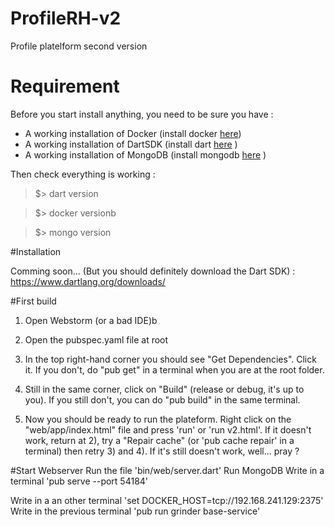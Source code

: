 # ProfileRH-v2
Profile platelform second version

# Requirement

Before you start install anything, you need to be sure you have :

- A working installation of Docker (install docker [here](https://docs.docker.com/installation/))
- A working installation of DartSDK (install dart [here](https://www.dartlang.org/downloads/) )
- A working installation of MongoDB (install mongodb [here](http://docs.mongodb.org/manual/installation/) )

Then check everything is working :

> $> dart version

> $> docker versionb

> $> mongo version

#Installation

Comming soon...
(But you should definitely download the Dart SDK) : https://www.dartlang.org/downloads/

#First build

1) Open Webstorm (or a bad IDE)b

2) Open the pubspec.yaml file at root

3) In the top right-hand corner you should see "Get Dependencies". Click it.
   If you don't, do "pub get" in a terminal when you are at the root folder.

4) Still in the same corner, click on "Build" (release or debug, it's up to you).
   If you still don't, you can do "pub build" in the same terminal.

5) Now you should be ready to run the plateform.
   Right click on the "web/app/index.html" file and press 'run' or 'run v2.html'.
   If it doesn't work, return at 2), try a "Repair cache" (or 'pub cache repair' in a terminal) then retry 3) and 4).
   If it's still doesn't work, well... pray ?
   
#Start Webserver
Run the file 'bin/web/server.dart'
Run MongoDB
Write in a terminal 'pub serve --port 54184'

Write in a an other terminal 'set DOCKER_HOST=tcp://192.168.241.129:2375'
Write in the previous terminal 'pub run grinder base-service'